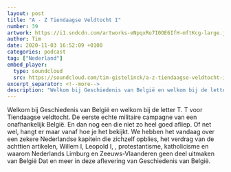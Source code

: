```yaml
---
layout: post
title: "A - Z Tiendaagse Veldtocht I"
number: 39
artwork: https://i1.sndcdn.com/artworks-eNpqxRo7I0OE6IfH-mftKcg-large.jpg
author: Tim
date: 2020-11-03 16:52:09 +0100
categories: podcast
tag: ["Nederland"]
embed_player:
  type: soundcloud
  src: https://soundcloud.com/tim-gistelinck/a-z-tiendaagse-veldtocht-i
excerpt_separator: <!--more-->
description: "Welkom bij Geschiedenis van België en welkom bij de letter T."
---
```

Welkom bij Geschiedenis van België en welkom bij de letter T. T voor Tiendaagse veldtocht. De eerste echte militaire campagne van een onafhankelijk België. En dan nog een die niet zo heel goed afliep. Of net wel, hangt er maar vanaf hoe je het bekijkt. We hebben het vandaag over een zekere Nederlandse kapitein die zichzelf opblies, het verdrag van de achttien artikelen, Willem I, Leopold I, , protestantisme, katholicisme en waarom Nederlands Limburg en Zeeuws-Vlaanderen geen deel uitmaken van België Dat en meer in deze aflevering van Geschiedenis van België.